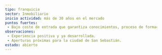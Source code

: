 ```yaml
---
tipo: franquicia
sector: Inmobiliario
inicio actividad: más de 30 años en el mercado
puntos fuertes:
 - Bajo coste de entrada que garantiza conocimientos, proceso de formación y base de propiedades amplias para poder tener una tasa de éxito superior a cualquier otra agencia que se decida abrir en el mercado.
observaciones:
 - Experiencia positiva y ya desarrollada.
 - Aperturas próximas para la ciudad de San Sebastián.
estado: abierto
---
```

